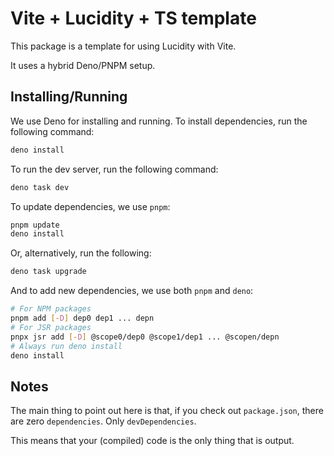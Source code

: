 # Vite + Lucidity + TS template
This package is a template for using Lucidity with Vite.

It uses a hybrid Deno/PNPM setup.

## Installing/Running
We use Deno for installing and running.
To install dependencies, run the following command:
```sh
deno install
```
To run the dev server, run the following command:
```sh
deno task dev
```
To update dependencies, we use `pnpm`:
```sh
pnpm update
deno install
```
Or, alternatively, run the following:
```sh
deno task upgrade
```
And to add new dependencies, we use both `pnpm` and `deno`:
```sh
# For NPM packages
pnpm add [-D] dep0 dep1 ... depn
# For JSR packages
pnpx jsr add [-D] @scope0/dep0 @scope1/dep1 ... @scopen/depn
# Always run deno install
deno install
```

## Notes
The main thing to point out here is that, if you check out `package.json`, there are zero `dependencies`. Only `devDependencies`.

This means that your (compiled) code is the only thing that is output.